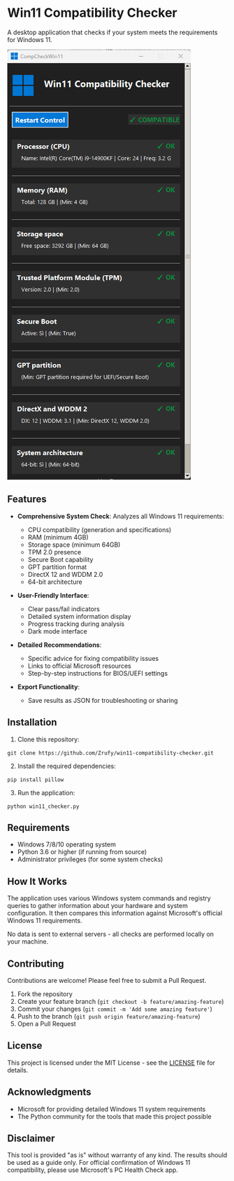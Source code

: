 # Win11 Compatibility Checker

A desktop application that checks if your system meets the requirements for Windows 11.

![Win11 Compatibility Checker Screenshot](Screenshot.png)

## Features

- **Comprehensive System Check**: Analyzes all Windows 11 requirements:
  - CPU compatibility (generation and specifications)
  - RAM (minimum 4GB)
  - Storage space (minimum 64GB)
  - TPM 2.0 presence
  - Secure Boot capability
  - GPT partition format
  - DirectX 12 and WDDM 2.0
  - 64-bit architecture

- **User-Friendly Interface**:
  - Clear pass/fail indicators
  - Detailed system information display
  - Progress tracking during analysis
  - Dark mode interface

- **Detailed Recommendations**:
  - Specific advice for fixing compatibility issues
  - Links to official Microsoft resources
  - Step-by-step instructions for BIOS/UEFI settings

- **Export Functionality**:
  - Save results as JSON for troubleshooting or sharing

## Installation

1. Clone this repository:
```
git clone https://github.com/Zrufy/win11-compatibility-checker.git
```

2. Install the required dependencies:
```
pip install pillow
```

3. Run the application:
```
python win11_checker.py
```

## Requirements

- Windows 7/8/10 operating system
- Python 3.6 or higher (if running from source)
- Administrator privileges (for some system checks)

## How It Works

The application uses various Windows system commands and registry queries to gather information about your hardware and system configuration. It then compares this information against Microsoft's official Windows 11 requirements.

No data is sent to external servers - all checks are performed locally on your machine.

## Contributing

Contributions are welcome! Please feel free to submit a Pull Request.

1. Fork the repository
2. Create your feature branch (`git checkout -b feature/amazing-feature`)
3. Commit your changes (`git commit -m 'Add some amazing feature'`)
4. Push to the branch (`git push origin feature/amazing-feature`)
5. Open a Pull Request

## License

This project is licensed under the MIT License - see the [LICENSE](LICENSE) file for details.

## Acknowledgments

- Microsoft for providing detailed Windows 11 system requirements
- The Python community for the tools that made this project possible

## Disclaimer

This tool is provided "as is" without warranty of any kind. The results should be used as a guide only. For official confirmation of Windows 11 compatibility, please use Microsoft's PC Health Check app.
